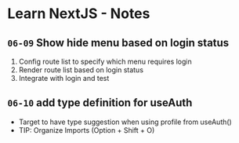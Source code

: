# Learn NextJS - Notes

## `06-09` Show hide menu based on login status

1. Config route list to specify which menu requires login
2. Render route list based on login status
3. Integrate with login and test

## `06-10` add type definition for useAuth

- Target to have type suggestion when using profile from useAuth()
- TIP: Organize Imports (Option + Shift + O)
